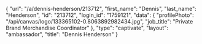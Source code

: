 {
    "url": "\/a\/dennis-henderson\/213712",
    "first_name": "Dennis",
    "last_name": "Henderson",
    "id": "213712",
    "login_id": "1759121",
    "data": {
        "profilePhoto": "\/api\/canvas\/logo\/133365102-0.8063892982434.jpg",
        "job_title": "Private Brand Merchandise Coordinator"
    },
    "type": "captivate",
    "layout": "ambassador",
    "title": "Dennis Henderson"
}